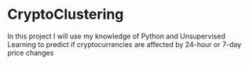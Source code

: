 # CryptoClustering
In this project I will use my knowledge of Python and Unsupervised Learning to predict if cryptocurrencies are affected by 24-hour or 7-day price changes

